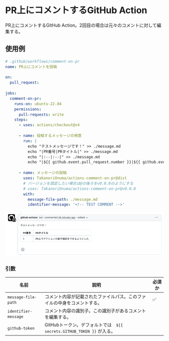 # PR上にコメントするGitHub Action

PR上にコメントするGitHub Action。2回目の場合は元々のコメントに対して編集する。

## 使用例

```yml
# .github/workflows/comment-on-pr
name: PR上にコメントを投稿

on:
  pull_request:

jobs:
  comment-on-pr:
    runs-on: ubuntu-22.04
    permissions:
      pull-requests: write
    steps:
      - uses: actions/checkout@v4

      - name: 投稿するメッセージの用意
        run: |
          echo "テストメッセージです！" >> ./message.md
          echo "|PR番号|PRタイトル|" >> ./message.md
          echo "|:--|:--|" >> ./message.md
          echo "|${{ github.event.pull_request.number }}|${{ github.event.pull_request.title }}|" >> ./message.md

      - name: メッセージの投稿
        uses: TakanoriOnuma/actions-comment-on-pr@dist
        # バージョンを固定したい場合は@の後ろをv0.0.0のようにする
        # uses: TakanoriOnuma/actions-comment-on-pr@v0.0.0
        with:
          message-file-path: ./message.md
          identifier-message: '<!-- TEST COMMENT -->'
```

![PR上のコメントイメージ](./docs/images/example-comment-on-pr.png)

### 引数

| 名前                 | 説明                                                                     | 必須か |
| -------------------- | ------------------------------------------------------------------------ | ------ |
| `message-file-path`  | コメント内容が記載されたファイルパス。このファイルの中身をコメントする。 | ✅     |
| `identifier-message` | コメント内容の識別子。この識別子があるコメントを編集する。               |        |
| `github-token`       | GitHubトークン。デフォルトでは　`${{ secrets.GITHUB_TOKEN }}` が入る。   |        |
